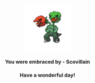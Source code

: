 <p align="center">
    <img src="https://raw.githubusercontent.com/PokeAPI/sprites/master/sprites/pokemon/952.png" width="150" height="150">
</p>
<h3 align="center">You were embraced by - <b>Scovillain</b></h3>
<h3 align="center">Have a wonderful day!</h3>
